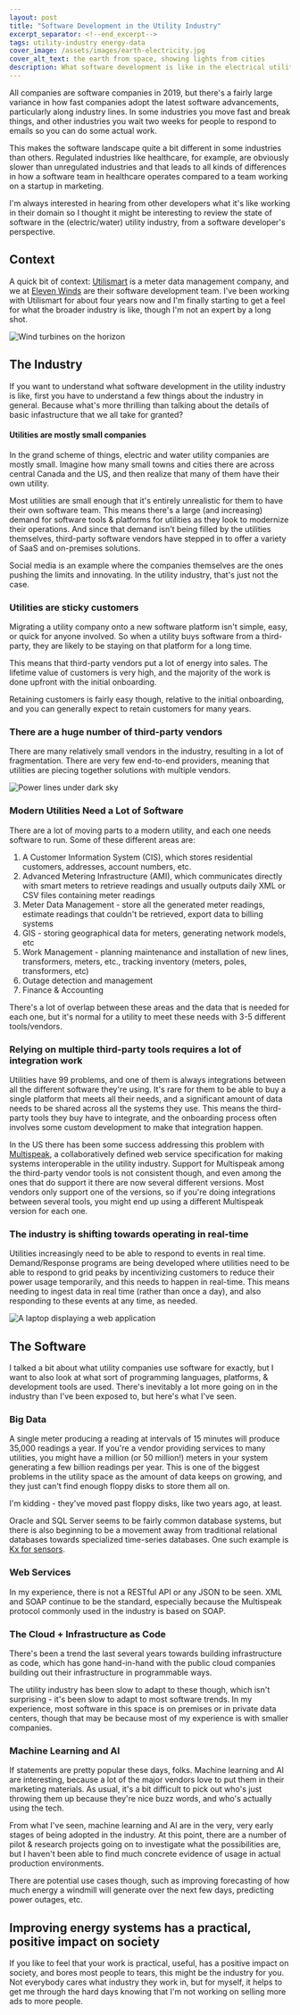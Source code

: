 ```yaml
---
layout: post
title: "Software Development in the Utility Industry"
excerpt_separator: <!--end_excerpt-->
tags: utility-industry energy-data
cover_image: /assets/images/earth-electricity.jpg
cover_alt_text: the earth from space, showing lights from cities
description: What software development is like in the electrical utility industry
---
```


All companies are software companies in 2019, but there's a fairly large variance in how fast companies adopt the latest software advancements, particularly along industry lines. In some industries you move fast and break things, and other industries you wait two weeks for people to respond to emails so you can do some actual work. 

This makes the software landscape quite a bit different in some industries than others. Regulated industries like healthcare, for example, are obviously slower than unregulated industries and that leads to all kinds of differences in how a software team in healthcare operates compared to a team working on a startup in marketing.

I'm always interested in hearing from other developers what it's like working in their domain so I thought it might be interesting to review the state of software in the (electric/water) utility industry, from a software developer's perspective. 

<!--end_excerpt-->

## Context

A quick bit of context: [Utilismart]( http://www.utilismartcorp.com/ ) is a meter data management company, and we at [Eleven Winds]( https://www.elevenwinds.com/ ) are their software development team. I've been working with Utilismart for about four years now and I'm finally starting to get a feel for what the broader industry is like, though I'm not an expert by a long shot.

![Wind turbines on the horizon](/assets/images/windmills.jpg)

## The Industry

If you want to understand what software development in the utility industry is like, first you have to understand a few things about the industry in general. Because what's more thrilling than talking about the details of basic infastructure that we all take for granted?

#### **Utilities are mostly small companies**

In the grand scheme of things, electric and water utility companies are mostly small. Imagine how many small towns and cities there are across central Canada and the US, and then realize that many of them have their own utility.

Most utilities are small enough that it's entirely unrealistic for them to have their own software team. This means there's a large (and increasing) demand for software tools & platforms for utilities as they look to modernize their operations. And since that demand isn't being filled by the utilities themselves, third-party software vendors have stepped in to offer a variety of SaaS and on-premises solutions.

Social media is an example where the companies themselves are the ones pushing the limits and innovating. In the utility industry, that's just not the case.

### Utilities are sticky customers

Migrating a utility company onto a new software platform isn't simple, easy, or quick for anyone involved. So when a utility buys software from a third-party, they are likely to be staying on that platform for a long time.

This means that third-party vendors put a lot of energy into sales. The lifetime value of customers is very high, and the majority of the work is done upfront with the initial onboarding.

Retaining customers is fairly easy though, relative to the initial onboarding, and you can generally expect to retain customers for many years.

### There are a huge number of third-party vendors

There are many relatively small vendors in the industry, resulting in a lot of fragmentation. There are very few end-to-end providers, meaning that utilities are piecing together solutions with multiple vendors.

![Power lines under dark sky](/assets/images/powerlines.jpg)
### Modern Utilities Need a Lot of Software

There are a lot of moving parts to a modern utility, and each one needs software to run. Some of these different areas are:

1. A Customer Information System (CIS), which stores residential customers, addresses, account numbers, etc.
2. Advanced Metering Infrastructure (AMI), which communicates directly with smart meters to retrieve readings and usually outputs daily XML or CSV files containing meter readings
3. Meter Data Management - store all the generated meter readings, estimate readings that couldn't be retrieved, export data to billing systems
4. GIS - storing geographical data for meters, generating network models, etc
5. Work Management - planning maintenance and installation of new lines, transformers, meters, etc., tracking inventory (meters, poles, transformers, etc)
6. Outage detection and management
7. Finance & Accounting

There's a lot of overlap between these areas and the data that is needed for each one, but it's normal for a utility to meet these needs with 3-5 different tools/vendors.

### Relying on multiple third-party tools requires a lot of integration work

Utilities have 99 problems, and one of them is always integrations between all the different software they're using. It's rare for them to be able to buy a single platform that meets all their needs, and a significant amount of data needs to be shared across all the systems they use. This means the third-party tools they buy have to integrate, and the onboarding process often involves some custom development to make that integration happen.

In the US there has been some success addressing this problem with [Multispeak]( https://www.multispeak.org/what-is-multispeak/ ), a collaboratively defined web service specification for making systems interoperable in the utility industry. Support for Multispeak among the third-party vendor tools is not consistent though, and even among the ones that do support it there are now several different versions. Most vendors only support one of the versions, so if you're doing integrations between several tools, you might end up using a different Multispeak version for each one.

### The industry is shifting towards operating in real-time

Utilities increasingly need to be able to respond to events in real time. Demand/Response programs are being developed where utilities need to be able to respond to grid peaks by incentivizing customers to reduce their power usage temporarily, and this needs to happen in real-time. This means needing to ingest data in real time (rather than once a day), and also responding to these events at any time, as needed.

![A laptop displaying a web application](/assets/images/laptop-with-app.jpg)

## The Software

I talked a bit about what utility companies use software for exactly, but I want to also look at what sort of programming languages, platforms, & development tools are used. There's inevitably a lot more going on in the industry than I've been exposed to, but here's what I've seen.

### Big Data

A single meter producing a reading at intervals of 15 minutes will produce 35,000 readings a year. If you're a vendor providing services to many utilities, you might have a million (or 50 million!) meters in your system generating a few billion readings per year. This is one of the biggest problems in the utility space as the amount of data keeps on growing, and they just can't find enough floppy disks to store them all on. 

I'm kidding - they've moved past floppy disks, like two years ago, at least.

Oracle and SQL Server seems to be fairly common database systems, but there is also beginning to be a movement away from traditional relational databases towards specialized time-series databases. One such example is [Kx for sensors]( https://kx.com/solutions/utilities/ ).

### Web Services

In my experience, there is not a RESTful API or any JSON to be seen. XML and SOAP continue to be the standard, especially because the Multispeak protocol commonly used in the industry is based on SOAP.

### The Cloud + Infrastructure as Code

There's been a trend the last several years towards building infrastructure as code, which has gone hand-in-hand with the public cloud companies building out their infrastructure in programmable ways. 

The utility industry has been slow to adapt to these though, which isn't surprising - it's been slow to adapt to most software trends. In my experience, most software in this space is on premises or in private data centers, though that may be because most of my experience is with smaller companies.

### Machine Learning and AI

If statements are pretty popular these days, folks. Machine learning and AI are interesting, because a lot of the major vendors love to put them in their marketing materials. As usual, it's a bit difficult to pick out who's just throwing them up because they're nice buzz words, and who's actually using the tech.

From what I've seen, machine learning and AI are in the very, very early stages of being adopted in the industry. At this point, there are a number of pilot & research projects going on to investigate what the possibilities are, but I haven't been able to find much concrete evidence of usage in actual production environments.

There are potential use cases though, such as improving forecasting of how much energy a windmill will generate over the next few days, predicting power outages, etc.

## Improving energy systems has a practical, positive impact on society

If you like to feel that your work is practical, useful, has a positive impact on society, and bores most people to tears, this might be the industry for you. Not everybody cares what industry they work in, but for myself, it helps to get me through the hard days knowing that I'm not working on selling more ads to more people.  





